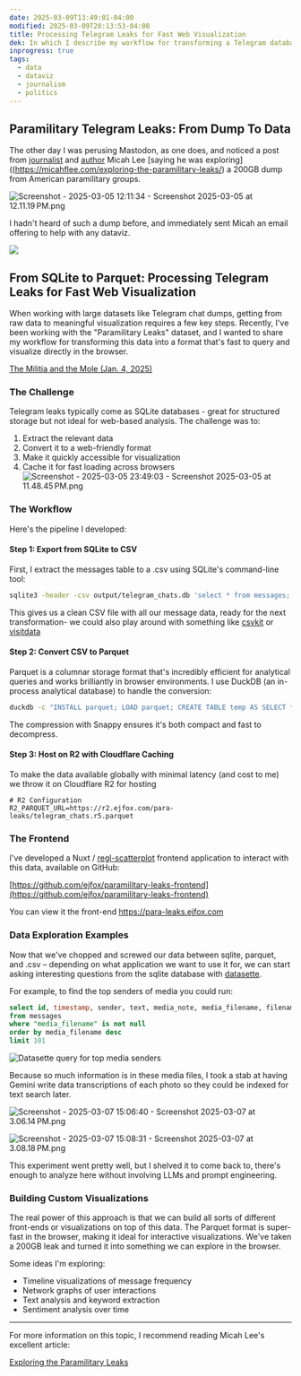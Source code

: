 ```yaml
---
date: 2025-03-09T13:49:01-04:00
modified: 2025-03-09T20:13:53-04:00
title: Processing Telegram Leaks for Fast Web Visualization
dek: In which I describe my workflow for transforming a Telegram database dump into a web-friendly format for analysis and visualization
inprogress: true
tags:
  - data
  - dataviz
  - journalism
  - politics
---
```


## Paramilitary Telegram Leaks: From Dump To Data

The other day I was perusing Mastodon, as one does, and noticed a post from [journalist](https://theintercept.com/staff/micah-lee/) and [author](https://hacksandleaks.com) Micah Lee [saying he was exploring]((<https://micahflee.com/exploring-the-paramilitary-leaks/>) a 200GB dump from American paramilitary groups.

![Screenshot - 2025-03-05 12:11:34 - Screenshot 2025-03-05 at 12.11.19 PM.png](http://res.cloudinary.com/ejf/image/upload/v1741194693/Screenshot_2025-03-05_at_12.11.19_PM.png)

I hadn't heard of such a dump before, and immediately sent Micah an email offering to help with any dataviz.

![](http://res.cloudinary.com/ejf/image/upload/v1741542940/Screenshot_2025-03-09_at_1.55.27_PM.png)

## From SQLite to Parquet: Processing Telegram Leaks for Fast Web Visualization

When working with large datasets like Telegram chat dumps, getting from raw data to meaningful visualization requires a few key steps. Recently, I've been working with the "Paramilitary Leaks" dataset, and I wanted to share my workflow for transforming this data into a format that's fast to query and visualize directly in the browser.

[The Militia and the Mole (Jan. 4, 2025)](https://www.propublica.org/article/ap3-oath-keepers-militia-mole)

### The Challenge

Telegram leaks typically come as SQLite databases - great for structured storage but not ideal for web-based analysis. The challenge was to:

1. Extract the relevant data
2. Convert it to a web-friendly format
3. Make it quickly accessible for visualization
4. Cache it for fast loading across browsers
![Screenshot - 2025-03-05 23:49:03 - Screenshot 2025-03-05 at 11.48.45 PM.png](http://res.cloudinary.com/ejf/image/upload/v1741236542/Screenshot_2025-03-05_at_11.48.45_PM.png)

### The Workflow

Here's the pipeline I developed:

#### Step 1: Export from SQLite to CSV

First, I extract the messages table to a .csv using SQLite's command-line tool:

```bash
sqlite3 -header -csv output/telegram_chats.db 'select * from messages;' > output/telegram_chats.csv
```

This gives us a clean CSV file with all our message data, ready for the next transformation- we could also play around with something like [csvkit](https://github.com/wireservice/csvkit) or [visitdata](https://www.visidata.org)

#### Step 2: Convert CSV to Parquet

Parquet is a columnar storage format that's incredibly efficient for analytical queries and works brilliantly in browser environments. I use DuckDB (an in-process analytical database) to handle the conversion:

```bash
duckdb -c "INSTALL parquet; LOAD parquet; CREATE TABLE temp AS SELECT * FROM read_csv('output/telegram_chats.csv'); COPY temp TO 'output/telegram_chats.r4.parquet' (FORMAT PARQUET, COMPRESSION 'SNAPPY');"
```

The compression with Snappy ensures it's both compact and fast to decompress.

#### Step 3: Host on R2 with Cloudflare Caching

To make the data available globally with minimal latency (and cost to me) we throw it on Cloudflare R2 for hosting

```
# R2 Configuration
R2_PARQUET_URL=https://r2.ejfox.com/para-leaks/telegram_chats.r5.parquet
```

### The Frontend

I've developed a Nuxt / [regl-scatterplot](https://github.com/flekschas/regl-scatterplot) frontend application to interact with this data, available on GitHub:

[https://github.com/ejfox/paramilitary-leaks-frontend](https://github.com/ejfox/paramilitary-leaks-frontend)

You can view it the front-end <https://para-leaks.ejfox.com>

### Data Exploration Examples

Now that we've chopped and screwed our data between sqlite, parquet, and .csv – depending on what application we want to use it for, we can start asking interesting questions from the sqlite database with [datasette](https://datasette.io).

For example, to find the top senders of media you could run:

```sql
select id, timestamp, sender, text, media_note, media_filename, filename, group_chat_id 
from messages 
where "media_filename" is not null 
order by media_filename desc
limit 101
```

![Datasette query for top media senders](http://res.cloudinary.com/ejf/image/upload/v1741547576/Screenshot_2025-03-09_at_3.12.44_PM.png)

Because so much information is in these media files, I took a stab at having Gemini write data transcriptions of each photo so they could be indexed for text search later.

![Screenshot - 2025-03-07 15:06:40 - Screenshot 2025-03-07 at 3.06.14 PM.png](http://res.cloudinary.com/ejf/image/upload/v1741377995/Screenshot_2025-03-07_at_3.06.14_PM.png)

![Screenshot - 2025-03-07 15:08:31 - Screenshot 2025-03-07 at 3.08.18 PM.png](http://res.cloudinary.com/ejf/image/upload/v1741378110/Screenshot_2025-03-07_at_3.08.18_PM.png)

This experiment went pretty well, but I shelved it to come back to, there's enough to analyze here without involving LLMs and prompt engineering.

### Building Custom Visualizations

The real power of this approach is that we can build all sorts of different front-ends or visualizations on top of this data. The Parquet format is super-fast in the browser, making it ideal for interactive visualizations. We've taken a 200GB leak and turned it into something we can explore in the browser.

Some ideas I'm exploring:

- Timeline visualizations of message frequency
- Network graphs of user interactions
- Text analysis and keyword extraction
- Sentiment analysis over time

---

For more information on this topic, I recommend reading Micah Lee's excellent article:

[Exploring the Paramilitary Leaks](https://micahflee.com/exploring-the-paramilitary-leaks/)